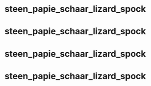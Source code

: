 # steen_papie_schaar_lizard_spock
# steen_papie_schaar_lizard_spock
# steen_papie_schaar_lizard_spock
# steen_papie_schaar_lizard_spock
